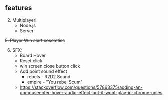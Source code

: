 ## features

2. Multiplayer!
    - Node.js
    - Server

~~5. Player Win alert cosemtics~~

6. SFX:
    - Board Hover
    - Reset click
    - win screen close button click
    - Add point sound effect
        - rebels - R2D2 Sound
        - empire - "You rebel Scum"
    - https://stackoverflow.com/questions/57863375/adding-an-onmouseenter-hover-audio-effect-but-it-wont-play-in-chrome-unles
